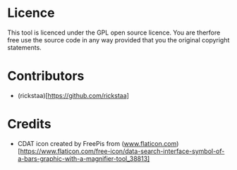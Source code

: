 
# Licence
This tool is licenced under the GPL open source licence. You are therfore free use the source code in any way provided that you the original copyright statements.

# Contributors
* (rickstaa)[https://github.com/rickstaa]

# Credits
* CDAT icon created by FreePis from (www.flaticon.com)[https://www.flaticon.com/free-icon/data-search-interface-symbol-of-a-bars-graphic-with-a-magnifier-tool_38813]
